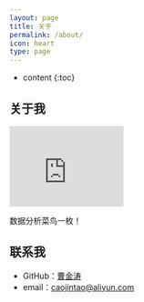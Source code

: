```yaml
---
layout: page
title: 关于
permalink: /about/
icon: heart
type: page
---
```


* content
{:toc}

## 关于我

<iframe src="https://githubbadge.appspot.com/gaohaoyang?s=1" style="border: 0;height: 142px;width: 200px;overflow: hidden;" frameBorder="0"></iframe>

数据分析菜鸟一枚！

## 联系我

* GitHub：[曹金涛](https://github.com/cao-jintao)
* email：caojintao@aliyun.com
